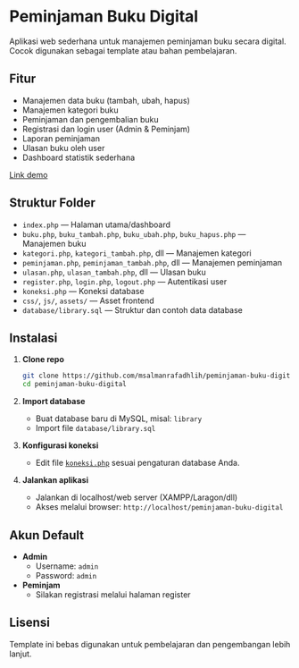 # Peminjaman Buku Digital

Aplikasi web sederhana untuk manajemen peminjaman buku secara digital. Cocok digunakan sebagai template atau bahan pembelajaran.

## Fitur

- Manajemen data buku (tambah, ubah, hapus)
- Manajemen kategori buku
- Peminjaman dan pengembalian buku
- Registrasi dan login user (Admin & Peminjam)
- Laporan peminjaman
- Ulasan buku oleh user
- Dashboard statistik sederhana

[Link demo](https://datalazy.infinityfreeapp.com)

## Struktur Folder

- `index.php` — Halaman utama/dashboard
- `buku.php`, `buku_tambah.php`, `buku_ubah.php`, `buku_hapus.php` — Manajemen buku
- `kategori.php`, `kategori_tambah.php`, dll — Manajemen kategori
- `peminjaman.php`, `peminjaman_tambah.php`, dll — Manajemen peminjaman
- `ulasan.php`, `ulasan_tambah.php`, dll — Ulasan buku
- `register.php`, `login.php`, `logout.php` — Autentikasi user
- `koneksi.php` — Koneksi database
- `css/`, `js/`, `assets/` — Asset frontend
- `database/library.sql` — Struktur dan contoh data database

## Instalasi

1. **Clone repo**
    ```sh
    git clone https://github.com/msalmanrafadhlih/peminjaman-buku-digital.git
    cd peminjaman-buku-digital
    ```

2. **Import database**
    - Buat database baru di MySQL, misal: `library`
    - Import file `database/library.sql`

3. **Konfigurasi koneksi**
    - Edit file [`koneksi.php`](koneksi.php) sesuai pengaturan database Anda.

4. **Jalankan aplikasi**
    - Jalankan di localhost/web server (XAMPP/Laragon/dll)
    - Akses melalui browser: `http://localhost/peminjaman-buku-digital`

## Akun Default

- **Admin**
    - Username: `admin`
    - Password: `admin`
- **Peminjam**
    - Silakan registrasi melalui halaman register

## Lisensi

Template ini bebas digunakan untuk pembelajaran dan pengembangan lebih lanjut.
